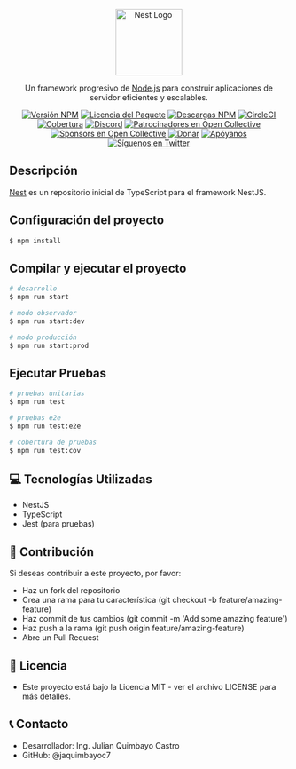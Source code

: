 <p align="center">
  <a href="http://nestjs.com/" target="blank"><img src="https://nestjs.com/img/logo-small.svg" width="120" alt="Nest Logo" /></a>
</p>

<p align="center">Un framework progresivo de <a href="http://nodejs.org" target="_blank">Node.js</a> para construir aplicaciones de servidor eficientes y escalables.</p>
<p align="center">
<a href="https://www.npmjs.com/~nestjscore" target="_blank"><img src="https://img.shields.io/npm/v/@nestjs/core.svg" alt="Versión NPM" /></a>
<a href="https://www.npmjs.com/~nestjscore" target="_blank"><img src="https://img.shields.io/npm/l/@nestjs/core.svg" alt="Licencia del Paquete" /></a>
<a href="https://www.npmjs.com/~nestjscore" target="_blank"><img src="https://img.shields.io/npm/dm/@nestjs/common.svg" alt="Descargas NPM" /></a>
<a href="https://circleci.com/gh/nestjs/nest" target="_blank"><img src="https://img.shields.io/circleci/build/github/nestjs/nest/master" alt="CircleCI" /></a>
<a href="https://coveralls.io/github/nestjs/nest?branch=master" target="_blank"><img src="https://coveralls.io/repos/github/nestjs/nest/badge.svg?branch=master#9" alt="Cobertura" /></a>
<a href="https://discord.gg/G7Qnnhy" target="_blank"><img src="https://img.shields.io/badge/discord-online-brightgreen.svg" alt="Discord"/></a>
<a href="https://opencollective.com/nest#backer" target="_blank"><img src="https://opencollective.com/nest/backers/badge.svg" alt="Patrocinadores en Open Collective" /></a>
<a href="https://opencollective.com/nest#sponsor" target="_blank"><img src="https://opencollective.com/nest/sponsors/badge.svg" alt="Sponsors en Open Collective" /></a>
  <a href="https://paypal.me/kamilmysliwiec" target="_blank"><img src="https://img.shields.io/badge/Donate-PayPal-ff3f59.svg" alt="Donar"/></a>
    <a href="https://opencollective.com/nest#sponsor"  target="_blank"><img src="https://img.shields.io/badge/Support%20us-Open%20Collective-41B883.svg" alt="Apóyanos"></a>
  <a href="https://twitter.com/nestframework" target="_blank"><img src="https://img.shields.io/twitter/follow/nestframework.svg?style=social&label=Follow" alt="Síguenos en Twitter"></a>
</p>

## Descripción

[Nest](https://github.com/nestjs/nest) es un repositorio inicial de TypeScript para el framework NestJS.

## Configuración del proyecto

```bash
$ npm install
```
## Compilar y ejecutar el proyecto
```bash
# desarrollo
$ npm run start

# modo observador
$ npm run start:dev

# modo producción
$ npm run start:prod
```
## Ejecutar Pruebas
```bash
# pruebas unitarias
$ npm run test

# pruebas e2e
$ npm run test:e2e

# cobertura de pruebas
$ npm run test:cov
```
## 💻 Tecnologías Utilizadas
- NestJS
- TypeScript
- Jest (para pruebas)

## 🤝 Contribución
Si deseas contribuir a este proyecto, por favor:

- Haz un fork del repositorio
- Crea una rama para tu característica (git checkout -b feature/amazing-feature)
- Haz commit de tus cambios (git commit -m 'Add some amazing feature')
- Haz push a la rama (git push origin feature/amazing-feature)
- Abre un Pull Request
  
## 📄 Licencia
- Este proyecto está bajo la Licencia MIT - ver el archivo LICENSE para más detalles.

## 📞 Contacto
- Desarrollador: Ing. Julian Quimbayo Castro
- GitHub: @jaquimbayoc7

